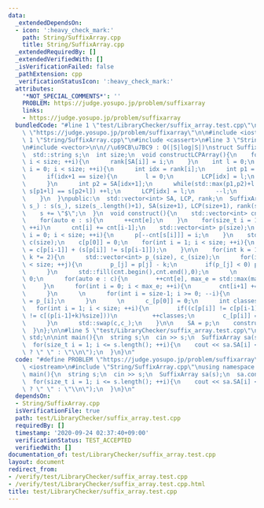 ```yaml
---
data:
  _extendedDependsOn:
  - icon: ':heavy_check_mark:'
    path: String/SuffixArray.cpp
    title: String/SuffixArray.cpp
  _extendedRequiredBy: []
  _extendedVerifiedWith: []
  _isVerificationFailed: false
  _pathExtension: cpp
  _verificationStatusIcon: ':heavy_check_mark:'
  attributes:
    '*NOT_SPECIAL_COMMENTS*': ''
    PROBLEM: https://judge.yosupo.jp/problem/suffixarray
    links:
    - https://judge.yosupo.jp/problem/suffixarray
  bundledCode: "#line 1 \"test/LibraryChecker/suffix_array.test.cpp\"\n#define PROBLEM\
    \ \"https://judge.yosupo.jp/problem/suffixarray\"\n\n#include <iostream>\n#line\
    \ 1 \"String/SuffixArray.cpp\"\n#include <cassert>\n#line 3 \"String/SuffixArray.cpp\"\
    \n#include <vector>\n\n//\u69CB\u7BC9 : O(|S|log|S|)\nstruct SuffixArray {\nprivate:\n\
    \  std::string s;\n  int size;\n  void constructLCPArray(){\n    for(int i = 0;\
    \ i < size; ++i){\n      rank[SA[i]] = i;\n    }\n    int l = 0;\n    for(int\
    \ i = 0; i < size; ++i){\n      int idx = rank[i];\n      int p1 = SA[idx];\n\
    \      if(idx+1 == size){\n        l = 0;\n        LCP[idx] = l;\n        continue;\n\
    \      }\n      int p2 = SA[idx+1];\n      while(std::max(p1,p2)+l < size and\
    \ s[p1+l] == s[p2+l]) ++l;\n      LCP[idx] = l;\n      --l;\n      l = std::max(l,0);\n\
    \    }\n  }\npublic:\n  std::vector<int> SA, LCP, rank;\n  SuffixArray(std::string\
    \ s_) : s(s_), size(s_.length()+1), SA(size+1), LCP(size+1), rank(size+1) {\n\
    \    s += \"$\";\n  }\n  void construct(){\n    std::vector<int> cnt(std::max(256,size),0);\n\
    \    for(auto e : s){\n      ++cnt[e];\n    }\n    for(size_t i = 1; i < cnt.size();\
    \ ++i)\n      cnt[i] += cnt[i-1];\n    std::vector<int> p(size);\n    for(int\
    \ i = 0; i < size; ++i){\n      p[--cnt[s[i]]] = i;\n    }\n    std::vector<int>\
    \ c(size);\n    c[p[0]] = 0;\n    for(int i = 1; i < size; ++i){\n      c[p[i]]\
    \ = c[p[i-1]] + (s[p[i]] != s[p[i-1]]);\n    }\n\n    for(int k = 1; k < size;\
    \ k *= 2){\n      std::vector<int> p_(size), c_(size);\n      for(int j = 0; j\
    \ < size; ++j){\n        p_[j] = p[j] - k;\n        if(p_[j] < 0) p_[j] += size;\n\
    \      }\n      std::fill(cnt.begin(),cnt.end(),0);\n      \n      int max_e =\
    \ 0;\n      for(auto e : c){\n        ++cnt[e], max_e = std::max(max_e,e);\n \
    \     }\n      for(int i = 0; i < max_e; ++i){\n        cnt[i+1] += cnt[i];\n\
    \      }\n      \n      for(int i = size-1; i >= 0; --i){\n        p[--cnt[c[p_[i]]]]\
    \ = p_[i];\n      }\n      \n      c_[p[0]] = 0;\n      int classes = 1;\n   \
    \   for(int i = 1; i < size; ++i){\n        if((c[p[i]] != c[p[i-1]]) or (c[(p[i]+k)%size]\
    \ != c[(p[i-1]+k)%size]))\n          ++classes;\n        c_[p[i]] = classes-1;\n\
    \      }\n      std::swap(c,c_);\n    }\n\n    SA = p;\n    constructLCPArray();\n\
    \  }\n};\n\n#line 5 \"test/LibraryChecker/suffix_array.test.cpp\"\nusing namespace\
    \ std;\n\nint main(){\n  string s;\n  cin >> s;\n  SuffixArray sa(s);\n  sa.construct();\n\
    \  for(size_t i = 1; i <= s.length(); ++i){\n    cout << sa.SA[i] << (i+1 <= s.length()\
    \ ? \" \" : \"\\n\");\n  }\n}\n"
  code: "#define PROBLEM \"https://judge.yosupo.jp/problem/suffixarray\"\n\n#include\
    \ <iostream>\n#include \"String/SuffixArray.cpp\"\nusing namespace std;\n\nint\
    \ main(){\n  string s;\n  cin >> s;\n  SuffixArray sa(s);\n  sa.construct();\n\
    \  for(size_t i = 1; i <= s.length(); ++i){\n    cout << sa.SA[i] << (i+1 <= s.length()\
    \ ? \" \" : \"\\n\");\n  }\n}\n"
  dependsOn:
  - String/SuffixArray.cpp
  isVerificationFile: true
  path: test/LibraryChecker/suffix_array.test.cpp
  requiredBy: []
  timestamp: '2020-09-24 02:37:40+09:00'
  verificationStatus: TEST_ACCEPTED
  verifiedWith: []
documentation_of: test/LibraryChecker/suffix_array.test.cpp
layout: document
redirect_from:
- /verify/test/LibraryChecker/suffix_array.test.cpp
- /verify/test/LibraryChecker/suffix_array.test.cpp.html
title: test/LibraryChecker/suffix_array.test.cpp
---
```

